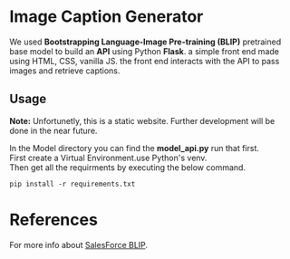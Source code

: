 # Image Caption Generator
We used **Bootstrapping Language-Image Pre-training (BLIP)** pretrained  base model to build an **API** using Python **Flask**.
a simple front end made using HTML, CSS, vanilla JS. the front end interacts with the API to pass images and retrieve captions.

## Usage
**Note:** Unfortunetly, this is a static website. Further development will be done in the near future.<br>

In the Model directory you can find the **model_api.py** run that first.<br>
First create a Virtual Environment.use Python's venv.<br>
Then get all the requirments by executing the below command.<br>

``` pip install -r requirements.txt ```

# References
For more info about [SalesForce BLIP](https://github.com/salesforce/BLIP).
